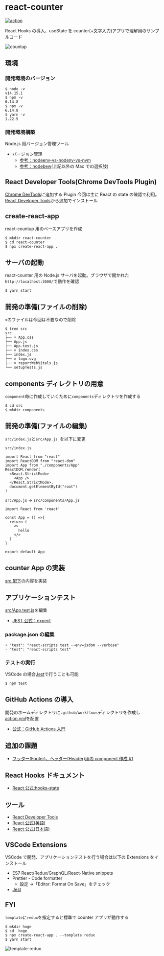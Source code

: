 # react-counter

[![action](https://github.com/hironomiu/react-counter/workflows/action/badge.svg?branch=main)](https://github.com/hironomiu/react-counter/actions?query=workflow%3Aaction)

React Hooks の導入、useState を counter(+文字入力)アプリで理解用のサンプルコード

![countup](./countup.gif)

## 環境

### 開発環境のバージョン

```
$ node -v
v14.15.1
$ npm -v
6.14.8
$ npx -v
6.14.8
$ yarn -v
1.22.5
```

### 開発環境構築

Node.js 用バージョン管理ツール

- バージョン管理
  - [参考：nodeenv-vs-nodenv-vs-nvm](https://www.npmtrends.com/nodeenv-vs-nodenv-vs-nvm)
  - [参考：nodebew](https://formulae.brew.sh/formula/nodebrew)(上記以外の Mac での選択肢)

## React Developer Tools(Chrome DevTools Plugin)

[Chrome DevTools](https://developers.google.com/web/tools/chrome-devtools)に追加する Plugin
今回は主に React の state の確認で利用。[React Developer Tools](https://chrome.google.com/webstore/detail/react-developer-tools/fmkadmapgofadopljbjfkapdkoienihi)から追加でインストール

## create-react-app

react-countup 用のベースアプリを作成

```
$ mkdir react-counter
$ cd react-counter
$ npx create-react-app .
```

## サーバの起動

react-counter 用の Node.js サーバを起動。ブラウザで開かれた`http://localhost:3000/`で動作を確認

```
$ yarn start
```

## 開発の準備(ファイルの削除)

`×`のファイルは今回は不要なので削除

```
$ tree src
src
├── × App.css
├── App.js
├── App.test.js
├── × index.css
├── index.js
├── × logo.svg
├── × reportWebVitals.js
└── setupTests.js
```

## components ディレクトリの用意

`component`毎に作成していくために`components`ディレクトリを作成する

```
$ cd src
$ mkdir components
```

## 開発の準備(ファイルの編集)

`src/index.js`と`src/App.js `を以下に変更

`src/index.js`

```
import React from "react"
import ReactDOM from "react-dom"
import App from "./components/App"
ReactDOM.render(
  <React.StrictMode>
    <App />
  </React.StrictMode>,
  document.getElementById("root")
)
```

`src/App.js` -> `src/components/App.js`

```
import React from 'react'

const App = () =>{
  return (
    <>
      hello
    </>
  )
}

export default App
```

## counter App の実装

[src 配下](https://github.com/hironomiu/react-counter/tree/main/src)の内容を実装

## アプリケーションテスト

[src/App.test.js](https://github.com/hironomiu/react-counter/blob/main/src/App.test.js)を編集

- [JEST 公式：expect](https://jestjs.io/docs/ja/expect)

### package.json の編集

```
+ "test": "react-scripts test --env=jsdom --verbose"
- "test": "react-scripts test"
```

### テストの実行

VSCode の場合[Jest](https://marketplace.visualstudio.com/items?itemName=Orta.vscode-jest)で行うことも可能

```
$ npm test
```

## GitHub Actions の導入

開発のホームディレクトリに`.github/workflows`ディレクトリを作成し[action.yml](https://github.com/hironomiu/react-counter/blob/main/.github/workflows/action.yml)を配置

- [公式：GitHub Actions 入門](https://docs.github.com/ja/actions/learn-github-actions/introduction-to-github-actions)

## 追加の課題

- [フッター(Footer)、ヘッダー(Header)用の component 作成 #1](https://github.com/hironomiu/react-counter/issues/1)

## React Hooks ドキュメント

- [React 公式:hooks-state](https://ja.reactjs.org/docs/hooks-state.html)

## ツール

- [React Developer Tools](https://chrome.google.com/webstore/detail/react-developer-tools/fmkadmapgofadopljbjfkapdkoienihi)
- [React 公式(英語)](https://reactjs.org/docs/optimizing-performance.html#use-the-production-build)
- [React 公式(日本語)](https://ja.reactjs.org/docs/optimizing-performance.html#use-the-production-build)

## VSCode Extensions

VSCode で開発、アプリケーションテストを行う場合は以下の Extensions をインストール

- ES7 React/Redux/GraphQL/React-Native snippets
- Prettier - Code formatter
  - 設定 ->「Editor: Format On Save」をチェック
- [Jest](https://marketplace.visualstudio.com/items?itemName=Orta.vscode-jest)

## FYI

`template`に`redux`を指定すると標準で counter アプリが動作する

```
$ mkdir hoge
$ cd  hoge
$ npx create-react-app . --template redux
$ yarn start
```

![template-redux](./template-redux.png)
